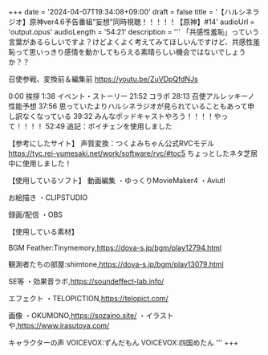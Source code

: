 +++
date = '2024-04-07T19:34:08+09:00'
draft = false
title = '【ハルシネラジオ】原神ver4.6予告番組”妄想”同時視聴！！！！！【原神】#14'
audioUrl = 'output.opus'
audioLength = '54:21'
description = '''
「共感性羞恥」っていう言葉があるらしいですよ？けどよくよく考えてみてほしいんですけど、共感性羞恥って思いっきり感情を動かしてもらえる素晴らしい機会ではないでしょうか？？

召使参戦、変換前＆編集前
https://youtu.be/ZuVDpQfdNJs

0:00 挨拶
1:38 イベント・ストーリー
21:52 コラボ
28:13 召使アルレッキーノ性能予想
37:56 思っていたよりハルシネラジオが見られていることもあって申し訳なくなっている
39:32 みんなポッドキャストやろう！！！！やって！！！！
52:49 追記：ボイチェンを使用しました

【参考にしたサイト】
声質変換：つくよみちゃん公式RVCモデル
https://tyc.rei-yumesaki.net/work/software/rvc/#toc5
ちょっとしたネタ芝居中に使用しました！

【使用しているソフト】
動画編集
・ゆっくりMovieMaker4
・Aviutl

お絵描き
・CLIPSTUDIO

録画/配信
・OBS

【使用している素材】

BGM
Feather:Tinymemory,https://dova-s.jp/bgm/play12794.html

観測者たちの部屋:shimtone,https://dova-s.jp/bgm/play13079.html

SE等
・効果音ラボ,https://soundeffect-lab.info/

エフェクト
・TELOPICTION,https://telopict.com/

画像
・OKUMONO,https://sozaino.site/
・イラストや,https://www.irasutoya.com/

キャラクターの声
VOICEVOX:ずんだもん
VOICEVOX:四国めたん
'''
+++


